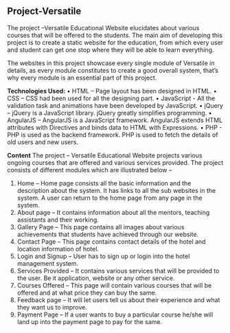 ## Project-Versatile
The project –Versatile Educational Website elucidates about various courses that will be offered to the students.  The main aim of developing this project is to create a static website for the education, from which every user and student can get one stop where they will be able to learn everything.

The websites in this project showcase every single module of Versatile in details, as every module constitutes to create a good overall system, that’s why every module is an essential part of this project.

**Technologies Used:** 
•	HTML – Page layout has been designed in HTML. 
•	CSS – CSS had been used for all the designing part. 
•	JavaScript - All the validation task and animations have been developed by JavaScript. 
•	jQuery – jQuery is a JavaScript library. jQuery greatly simplifies programming. 
•	AngularJS – AngularJS is a JavaScript framework. AngularJS extends HTML attributes with Directives and binds data to HTML with Expressions. 
•	PHP - PHP is used as the backend framework. PHP is used to fetch the details of old users and new users.

**Content**
The project – Versatile Educational Website projects various ongoing courses that are offered and various services provided.
The project consists of different modules which are illustrated below – 
1.	Home – Home page consists all the basic information and the description about the system. It has links to all the sub websites in the system. A user can return to the home page from any page in the system. 
2.	About page – It contains information about all the mentors, teaching assistants and their working.  
3.	Gallery Page – This page contains all images about various achievements that students have achieved through our website.
4.	Contact Page – This page contains contact details of the hotel and location information of hotel. 
5.	Login and Signup – User has to sign up or login into the hotel management system.
6.	Services Provided – It contains various services that will be provided to the user. Be it application, website or any other service.
7.	Courses Offered – This page will contain various courses that will be offered and at what price they can buy the same.
8.	Feedback page – It will let users tell us about their experience and what they want us to improve.	
9.	Payment Page – If a user wants to buy a particular course he/she will land up into the payment page to pay for the same. 

